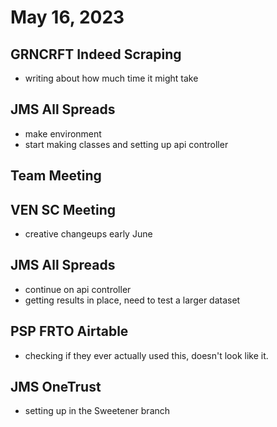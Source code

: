 # May 16, 2023

## GRNCRFT Indeed Scraping
- writing about how much time it might take

## JMS All Spreads
- make environment
- start making classes and setting up api controller

## Team Meeting

## VEN SC Meeting
- creative changeups early June

## JMS All Spreads
- continue on api controller
- getting results in place, need to test a larger dataset

## PSP FRTO Airtable
- checking if they ever actually used this, doesn't look like it.

## JMS OneTrust
- setting up in the Sweetener branch
